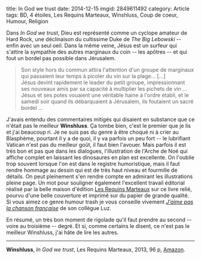 title: In God we trust
date: 2014-12-15
imgid: 2849611492
category: Article
tags: BD, 4 étoiles, Les Requins Marteaux, Winshluss, Coup de coeur, Humour, Religion

Dans *In God we trust*, Dieu est représenté comme un cyclope amateur de Hard Rock, une déclinaison du cultissime Duke de *The Big Lebowski* -- enfin avec un seul oeil. Dans la même veine, Jésus est un surfeur qui s'attire la sympathie des autres marginaux du coin -- les apôtres -- et qui fout un bordel pas possible dans Jérusalem.

> Son style hors du commun attira l'attention d'un groupe de marginaux qui passaient leur temps à picoler du vin sur la plage... \[...]  
> Jésus devint rapidement le leader du petit groupe, impressionnant ses nouveaux amis par sa capacité à multiplier les pichets de vin ...  
> Jésus et ses potes vouaient une véritable haine à l'ordre établi, et le samedi soir quand ils débarquaient à Jérusalem, ils foutaient un sacré bordel ...

J'avais entendu des commentaires mitigés qui disaient en substance que ce n'était pas le meilleur **Winshluss**. Ça tombe bien, c'est le premier que je lis et j'ai beaucoup ri. Je ne suis pas du genre à être choqué ni à crier au Blasphème, pourtant il y a de quoi, il y va parfois un peu fort -- le lubrifiant Vatican n'est pas du meilleur goût, il faut bien l'avouer. Mais parfois il est très bon et pas que dans les dialogues, l'illustration de l'Arche de Noé qui affiche complet en laissant les dinosaures en plan est excellente. On l'oublie trop souvent lorsque l'on est dans le registre humoristique, mais il faut rendre hommage au dessin qui est de très haut niveau et fourmille de détails. On peut pleinement s'en rendre compte en admirant les illustrations pleine page. Un mot pour souligner également l'excellent travail éditorial réalisé par la belle maison d'édition [Les Requins Marteaux][LK_2] sur ce livre relié, pourvu d'une belle couverture et imprimé sur du papier de grande qualité. Si vous aimez ce genre humour trash je vous conseille vivement *[J'aime pas la chanson française][LK_1]* de son collègue Luz.

En résumé, un très bon moment de rigolade qu'il faut prendre au second -- voire au troisième -- degré. Et si, comme certains le disent, ce n'est pas le meilleur Winshluss, j'ai hâte de lire les autres.

***

**Winshluss**, *In God we trust*, Les Requins Marteaux, 2013, 96 p, [Amazon](http://www.amazon.fr/dp/2849611492/?tag=aubonroman-21).

[LK_1]: {filename}/j_aime_pas_la_chanson_francaise.md

[LK_2]: http://www.lesrequinsmarteaux.com

